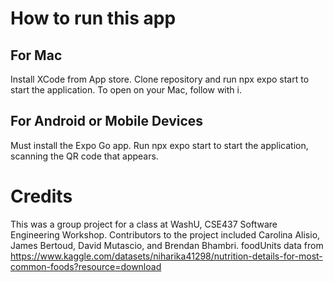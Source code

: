 # How to run this app
## For Mac
Install XCode from App store. Clone repository and run npx expo start to start the application. To open on your Mac, follow with i.

## For Android or Mobile Devices
Must install the Expo Go app. Run npx expo start to start the application, scanning the QR code that appears.

# Credits
This was a group project for a class at WashU, CSE437 Software Engineering Workshop. Contributors to the project included Carolina Alisio, James Bertoud, David Mutascio, and Brendan Bhambri.
foodUnits data from https://www.kaggle.com/datasets/niharika41298/nutrition-details-for-most-common-foods?resource=download
